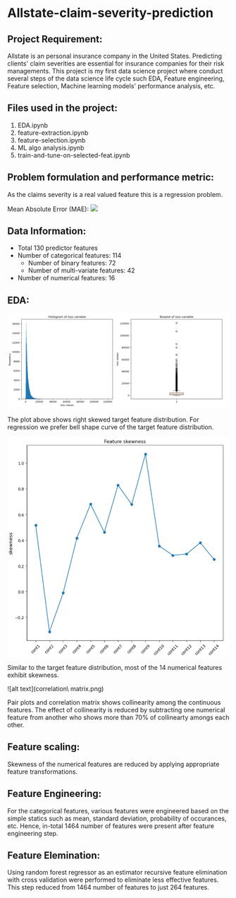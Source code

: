 # Allstate-claim-severity-prediction

## Project Requirement:
Allstate is an personal insurance company in the United States. Predicting clients' claim severities are essential for insurance companies for their risk managements. This project is my first data science project where conduct several steps of the data science life cycle such EDA, Feature engineering, Feature selection, Machine learning models' performance analysis, etc.

## Files used in the project:
<ol>
  <li>EDA.ipynb</li>
  <li>feature-extraction.ipynb</li>
  <li>feature-selection.ipynb</li>
  <li>ML algo analysis.ipynb</li>
  <li>train-and-tune-on-selected-feat.ipynb</li>
</ol>

## Problem formulation and performance metric:
As the claims severity is a real valued feature this is a regression problem.

Mean Absolute Error (MAE): <img src="https://render.githubusercontent.com/render/math?math=\sum_i(|y_i - \hat{y_i}|)">

## Data Information:
<ul>
  <li>Total 130 predictor features</li>
  <li>Number of categorical features: 114
    <ul>
      <li>Number of binary features: 72</li>
      <li>Number of multi-variate features: 42</li>
    </ul>
  </li>
  <li>Number of numerical features: 16</li>
</ul>

## EDA:

![alt text](loss.png)

The plot above shows right skewed target feature distribution. For regression we prefer bell shape curve of the target feature distribution.

![alt text](skewness.png)

Similar to the target feature distribution, most of the 14 numerical features exhibit skewness.

![alt text](correlation\ matrix.png)

Pair plots and correlation matrix shows collinearity among the continuous features. The effect of collinearity is reduced by subtracting one numerical feature from another who shows more than 70% of collinearty amongs each other.

## Feature scaling:

Skewness of the numerical features are reduced by applying appropriate feature transformations.

## Feature Engineering:
For the categorical features, various features were engineered based on the simple statics such as mean, standard deviation, probability of occurances, etc. Hence, in-total 1464 number of features were present after feature engineering step.

## Feature Elemination:
Using random forest regressor as an estimator recursive feature elimination with cross validation were performed to eliminate less effective features. This step reduced from 1464 number of features to just 264 features.

